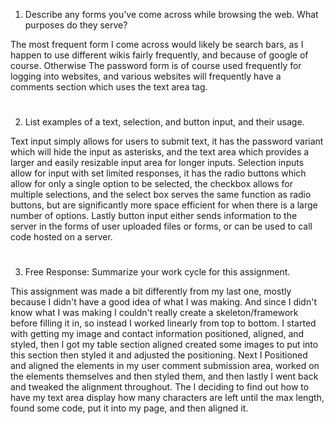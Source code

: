 
1. Describe any forms you've come across while browsing the web. What purposes do they serve?

  The most frequent form I come across would likely be search bars, as I happen to use different wikis fairly frequently, and because of google of course. Otherwise The password form is of course used frequently for logging into websites, and various websites will frequently have a comments section which uses the text area tag.

#

2. List examples of a text, selection, and button input, and their usage.

  Text input simply allows for users to submit text, it has the password variant which will hide the input as asterisks, and the text area which provides a larger and easily resizable input area for longer inputs. Selection inputs allow for input with set limited responses, it has the radio buttons which allow for only a single option to be selected, the checkbox allows for multiple selections, and the select box serves the same function as radio buttons, but are significantly more space efficient for when there is a large number of options. Lastly button input either sends information to the server in the forms of user uploaded files or forms, or can be used to call code hosted on a server.

#

3. Free Response: Summarize your work cycle for this assignment.

  This assignment was made a bit differently from my last one, mostly because I didn't have a good idea of what I was making. And since I didn't know what I was making I couldn't really create a skeleton/framework before filling it in, so instead I worked linearly from top to bottom. I started with getting my image and contact information positioned, aligned, and styled, then I got my table section aligned created some images to put into this section then styled it and adjusted the positioning. Next I Positioned and aligned the elements in my user comment submission area, worked on the elements themselves and then styled them, and then lastly I went back and tweaked the alignment throughout. The I deciding to find out how to have my text area display how many characters are left until the max length, found some code, put it into my page, and then aligned it.
